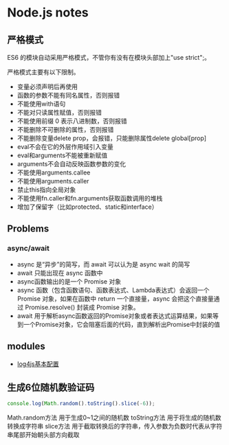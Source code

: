 # Node.js notes

## 严格模式

ES6 的模块自动采用严格模式，不管你有没有在模块头部加上"use strict";。

严格模式主要有以下限制。

- 变量必须声明后再使用
- 函数的参数不能有同名属性，否则报错
- 不能使用with语句
- 不能对只读属性赋值，否则报错
- 不能使用前缀 0 表示八进制数，否则报错
- 不能删除不可删除的属性，否则报错
- 不能删除变量delete prop，会报错，只能删除属性delete global[prop]
- eval不会在它的外层作用域引入变量
- eval和arguments不能被重新赋值
- arguments不会自动反映函数参数的变化
- 不能使用arguments.callee
- 不能使用arguments.caller
- 禁止this指向全局对象
- 不能使用fn.caller和fn.arguments获取函数调用的堆栈
- 增加了保留字（比如protected、static和interface）

## Problems

### async/await

- async 是“异步”的简写，而 await 可以认为是 async wait 的简写
- await 只能出现在 async 函数中
- async函数输出的是一个 Promise 对象
- async 函数（包含函数语句、函数表达式、Lambda表达式）会返回一个 Promise 对象，如果在函数中 return 一个直接量，async 会把这个直接量通过 Promise.resolve() 封装成 Promise 对象。
- await 用于解析async函数返回的Promise对象或者表达式运算结果，如果等到一个Promise对象，它会阻塞后面的代码，直到解析出Promise中封装的值

## modules

- [log4js基本配置](https://www.shenyujie.cc/2018/05/25/log4js-basic/)

## 生成6位随机数验证码

```js
console.log(Math.random().toString().slice(-6));
```

Math.random方法 用于生成0~1之间的随机数
toString方法 用于将生成的随机数转换成字符串
slice方法 用于截取转换后的字符串，传入参数为负数时代表从字符串尾部开始朝头部方向截取
